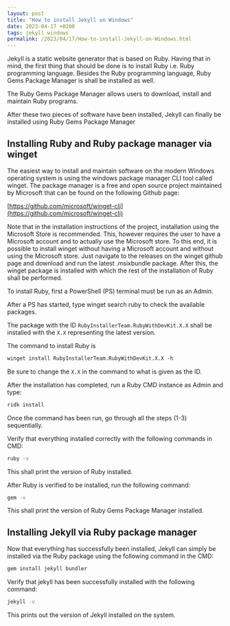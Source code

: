 ```yaml
---
layout: post
title: "How to install Jekyll on Windows"
date: 2023-04-17 +0200
tags: jekyll windows
permalink: /2023/04/17/How-to-install-Jekyll-on-Windows.html
---
```


Jekyll is a static website generator that is based on Ruby. Having that in mind, the first thing that should be done is to install Ruby i.e. Ruby programming language.
Besides the Ruby programming language, Ruby Gems Package Manager is shall be installed as well.

The Ruby Gems Package Manager allows users to download, install and maintain Ruby programs.

After these two pieces of software have been installed, Jekyll can finally be installed using Ruby Gems Package Manager

## Installing Ruby and Ruby package manager via winget
The easiest way to install and maintain software on the modern Windows operating system is using the windows package manager CLI tool called winget. The package manager is a free and open source project maintained by Microsoft that can be found on the following Github page:

[https://github.com/microsoft/winget-cli](https://github.com/microsoft/winget-cli)

Note that in the installation instructions of the project, installation using the Microsoft Store is recommended. This, however requires the user to have a Microsoft account and to actually use the Microsoft store. To this end, it is possible to install winget without having a Microsoft account and without using the Microsoft store. Just navigate to the releases on the winget github page and download and run the latest .msixbundle package. After this, the winget package is installed with which the rest of the installation of Ruby shall be performed.

To install Ruby, first a PowerShell (PS) terminal must be run as an Admin.

After a PS has started, type winget search ruby to check the available packages.

The package with the ID `RubyInstallerTeam.RubyWithDevKit.X.X` shall be installed with the `X.X` representing the latest version.

The command to install Ruby is 
```ps
winget install RubyInstallerTeam.RubyWithDevKit.X.X -h
```
Be sure to change the `X.X` in the command to what is given as the ID.

After the installation has completed, run a Ruby CMD instance as Admin and type: 
```bat
ridk install
```
Once the command has been run, go through all the steps (1-3) sequentially.

Verify that everything installed correctly with the following commands in CMD:
```bat
ruby -v
```
This shall print the version of Ruby installed.

After Ruby is verified to be installed, run the following command:
```bat
gem -v
```
This shall print the version of Ruby Gems Package Manager installed.

## Installing Jekyll via Ruby package manager
Now that everything has successfully been installed, Jekyll can simply be installed via the Ruby package using the following command in the CMD:
```bat
gem install jekyll bundler
```
Verify that jekyll has been successfully installed with the following command:
```bat
jekyll -v
```
This prints out the version of Jekyll installed on the system.
